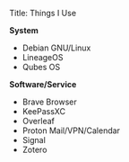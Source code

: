 Title: Things I Use

**System**

  * Debian GNU/Linux
  * LineageOS
  * Qubes OS

**Software/Service**

  * Brave Browser
  * KeePassXC
  * Overleaf
  * Proton Mail/VPN/Calendar
  * Signal
  * Zotero
